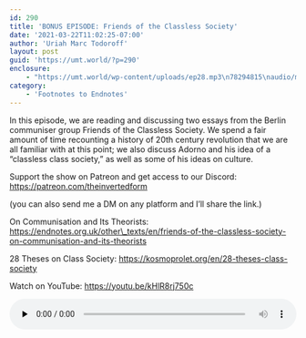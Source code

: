 ```yaml
---
id: 290
title: 'BONUS EPISODE: Friends of the Classless Society'
date: '2021-03-22T11:02:25-07:00'
author: 'Uriah Marc Todoroff'
layout: post
guid: 'https://umt.world/?p=290'
enclosure:
    - "https://umt.world/wp-content/uploads/ep28.mp3\n78294815\naudio/mpeg\n"
category:
    - 'Footnotes to Endnotes'
---
```


In this episode, we are reading and discussing two essays from the Berlin communiser group Friends of the Classless Society. We spend a fair amount of time recounting a history of 20th century revolution that we are all familiar with at this point; we also discuss Adorno and his idea of a “classless class society,” as well as some of his ideas on culture.

Support the show on Patreon and get access to our Discord: https://patreon.com/theinvertedform

(you can also send me a DM on any platform and I’ll share the link.)

On Communisation and Its Theorists: https://endnotes.org.uk/other\_texts/en/friends-of-the-classless-society-on-communisation-and-its-theorists

28 Theses on Class Society: https://kosmoprolet.org/en/28-theses-class-society

Watch on YouTube: https://youtu.be/kHlR8rj750c

<audio class="wp-audio-shortcode" controls="controls" id="audio-290-30" preload="none" style="width: 100%;"><source src="https://umt.world/wp-content/uploads/ep28.mp3?_=30" type="audio/mpeg"></source><https://umt.world/wp-content/uploads/ep28.mp3></audio>